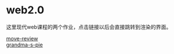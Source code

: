 # web2.0

这里现代web课程的两个作业，点击链接以后会直接跳转到渲染的界面。

[move-review](https://chengwenwu.github.io/web2.0/movie_review/tmnt.html)<br>
[grandma-s-pie](https://github.com/chengwenwu/grandma-s-pie)<br>
